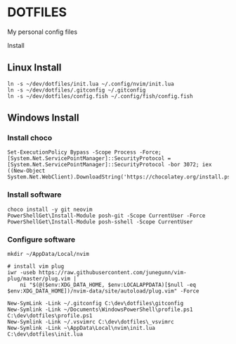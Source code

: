 # DOTFILES

My personal config files

Install 

## Linux Install

    ln -s ~/dev/dotfiles/init.lua ~/.config/nvim/init.lua
    ln -s ~/dev/dotfiles/.gitconfig ~/.gitconfig	
    ln -s ~/dev/dotfiles/config.fish ~/.config/fish/config.fish

## Windows Install
 
### Install choco

    Set-ExecutionPolicy Bypass -Scope Process -Force; [System.Net.ServicePointManager]::SecurityProtocol = [System.Net.ServicePointManager]::SecurityProtocol -bor 3072; iex ((New-Object System.Net.WebClient).DownloadString('https://chocolatey.org/install.ps1'))

### Install software

    choco install -y git neovim
    PowerShellGet\Install-Module posh-git -Scope CurrentUser -Force
    PowerShellGet\Install-Module posh-sshell -Scope CurrentUser

### Configure software

    mkdir ~/AppData/Local/nvim

    # install vim plug
    iwr -useb https://raw.githubusercontent.com/junegunn/vim-plug/master/plug.vim |`
        ni "$(@($env:XDG_DATA_HOME, $env:LOCALAPPDATA)[$null -eq $env:XDG_DATA_HOME])/nvim-data/site/autoload/plug.vim" -Force

    New-SymLink -Link ~/.gitconfig C:\dev\dotfiles\gitconfig
    New-Symlink -Link ~/Documents\WindowsPowerShell\profile.ps1 C:\dev\dotfiles\profile.ps1
    New-Symlink -Link ~/.vsvimrc C:\dev\dotfiles\_vsvimrc
    New-Symlink -Link ~\AppData\Local\nvim\init.lua C:\dev\dotfiles\init.lua

